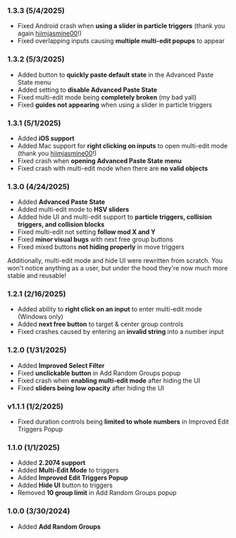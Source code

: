 ### <c-8BC81A>1.3.3 (5/4/2025)</c>

- Fixed Android crash when <c-EAFFB2>**using a slider in particle triggers**</c> <c-9CA0AF>(thank you again [hiimjasmine00](user:7466002)!)</c>
- Fixed overlapping inputs causing <c-F0FFB2>**multiple multi-edit popups**</c> to appear

### <c-B6C81A>1.3.2 (5/3/2025)</c>

- Added button to <c-FAFFB2>**quickly paste default state**</c> in the Advanced Paste State menu
- Added setting to <c-FEFFB2>**disable Advanced Paste State**</c>
- Fixed multi-edit mode being <c-FFFBB2>**completely broken**</c> <c-9CA0AF>(my bad yall)</c>
- Fixed <c-FFF7B2>**guides not appearing**</c> when using a slider in particle triggers

### <c-C8AE1A>1.3.1 (5/1/2025)</c>

- Added <c-FFEFB2>**iOS support**</c>
- Added Mac support for <c-FFEBB2>**right clicking on inputs**</c> to open multi-edit mode <c-9CA0AF>(thank you [hiimjasmine00](user:7466002)!)</c>
- Fixed crash when <c-FFE7B2>**opening Advanced Paste State menu**</c>
- Fixed crash with multi-edit mode when there are <c-FFE4B2>**no valid objects**</c>

### <c-C8821A>1.3.0 (4/24/2025)</c>

- Added <c-FFDDB2>**Advanced Paste State**</c>
- Added multi-edit mode to <c-FFDAB2>**HSV sliders**</c>
- Added hide UI and multi-edit support to <c-FFD7B2>**particle triggers, collision triggers, and collision blocks**</c>
- Fixed multi-edit not setting <c-FFD5B2>**follow mod X and Y**</c>
- Fixed <c-FFD2B2>**minor visual bugs**</c> with next free group buttons
- Fixed mixed buttons <c-FFCFB2>**not hiding properly**</c> in move triggers

Additionally, multi-edit mode and hide UI were rewritten from scratch. You won't notice anything as a user, but under the hood they're now much more stable and reusable!

### <c-C8561A>1.2.1 (2/16/2025)</c>

- Added ability to <c-FFC8B2>**right click on an input**</c> to enter multi-edit mode (Windows only)
- Added <c-FFC3B2>**next free button**</c> to target & center group controls
- Fixed crashes caused by entering an <c-FFBEB2>**invalid string**</c> into a number input

### <c-C82A1A>1.2.0 (1/31/2025)</c>

- Added <c-FFB5B2>**Improved Select Filter**</c>
- Fixed <c-FFB2B3>**unclickable button**</c> in Add Random Groups popup
- Fixed crash when <c-FFB2B6>**enabling multi-edit mode**</c> after hiding the UI
- Fixed <c-FFB2BA>**sliders being low opacity**</c> after hiding the UI

### <c-C81A35>v1.1.1 (1/2/2025)</c>

- Fixed duration controls being <c-FFB2C7>**limited to whole numbers**</c> in Improved Edit Triggers Popup

### <c-C81A60>1.1.0 (1/1/2025)</c>

- Added <c-FFB2D4>**2.2074 support**</c>
- Added <c-FFB2D7>**Multi-Edit Mode**</c> to triggers
- Added <c-FFB2DA>**Improved Edit Triggers Popup**</c>
- Added <c-FFB2DD>**Hide UI**</c> button to triggers
- Removed <c-FFB2E1>**10 group limit**</c> in Add Random Groups popup

### <c-C81A8B>1.0.0 (3/30/2024)</c>

- Added <c-FFB2ED>**Add Random Groups**</c>

